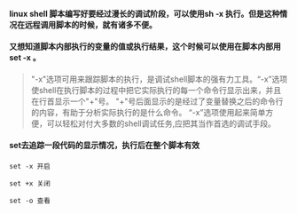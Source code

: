
#### linux shell 脚本编写好要经过漫长的调试阶段，可以使用sh -x 执行。但是这种情况在远程调用脚本的时候，就有诸多不便。

#### 又想知道脚本内部执行的变量的值或执行结果，这个时候可以使用在脚本内部用 set -x 。

> "-x"选项可用来跟踪脚本的执行，是调试shell脚本的强有力工具。“-x”选项使shell在执行脚本的过程中把它实际执行的每一个命令行显示出来，并且在行首显示一个"+"号。 "+"号后面显示的是经过了变量替换之后的命令行的内容，有助于分析实际执行的是什么命令。 “-x”选项使用起来简单方便，可以轻松对付大多数的shell调试任务,应把其当作首选的调试手段。



#### set去追踪一段代码的显示情况，执行后在整个脚本有效
	
	set -x 开启 
	
	set +x 关闭
	
	set -o 查看



